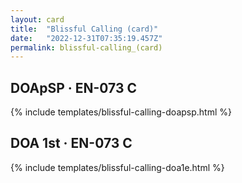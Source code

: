 ```yaml
---
layout: card
title:  "Blissful Calling (card)"
date:   "2022-12-31T07:35:19.457Z"
permalink: blissful-calling_(card)
---
```


## DOApSP &middot; EN-073 C

{% include templates/blissful-calling-doapsp.html %}


## DOA 1st &middot; EN-073 C

{% include templates/blissful-calling-doa1e.html %}
